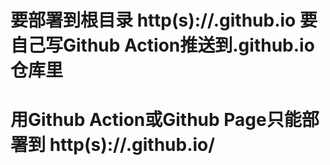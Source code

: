 # 要部署到根目录 http(s)://<username>.github.io 要自己写Github Action推送到<username>.github.io仓库里

# 用Github Action或Github Page只能部署到 http(s)://<organization>.github.io/<repository>
